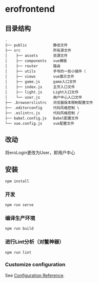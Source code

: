 # erofrontend

## 目录结构
```
.        
├── public            静态文件
├── src               所有源文件           
│    ├── assets       资源文件
│    ├── components   vue模板
│    ├── router       路由
│    ├── utils        手写的一些小插件（
│    ├── views        vue展示文件
│    ├── game.js      game入口文件        
│    ├── index.js     主页入口文件
│    ├── light.js     Light入口文件
│    └── user.js      用户中心入口文件                   
├── .browserslistrc   浏览器版本限制配置文件
├── .editorconfig     代码风格控制 \
├── .eslintrc.js      代码风格控制 /
├── babel.config.js   Babel配置文件
└── vue.config.js     vue配置文件
```

## 改动

将eroLogin更改为User，即用户中心

## 安装
```
npm install
```

### 开发
```
npm run serve
```

### 编译生产环境
```
npm run build
```

### 进行Lint分析（对鳖神器）
```
npm run lint
```

### Customize configuration
See [Configuration Reference](https://cli.vuejs.org/config/).
